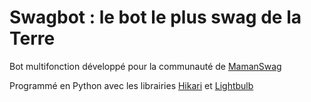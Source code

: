 # Swagbot : le bot le plus swag de la Terre

Bot multifonction développé pour la communauté de [MamanSwag](https://twitch.tv/mamanswag)

Programmé en Python avec les librairies [Hikari](https://github.com/hikari-py/hikari) et [Lightbulb](https://github.com/tandemdude/hikari-lightbulb)